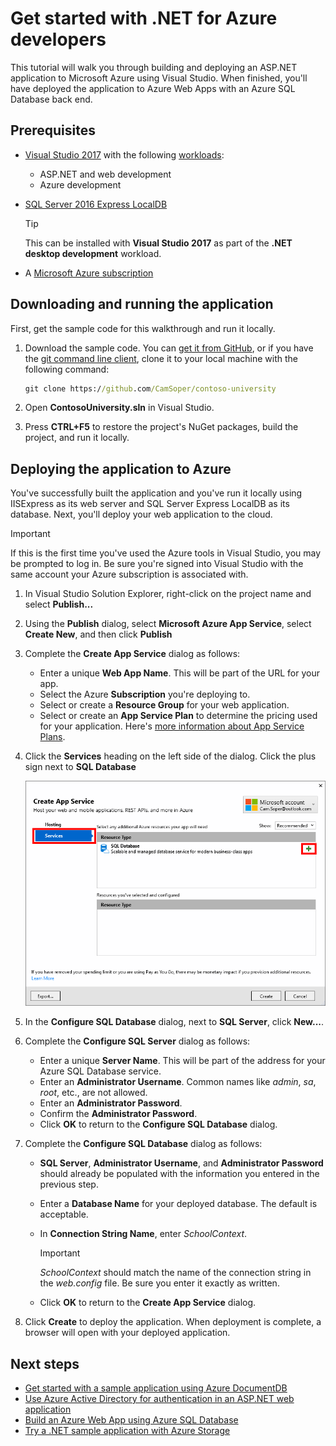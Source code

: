 

# Get started with .NET for Azure developers

This tutorial will walk you through building and deploying an ASP.NET application to Microsoft Azure using Visual Studio.  When finished, you'll have deployed the application to Azure Web Apps with an Azure SQL Database back end.

## Prerequisites

* [Visual Studio 2017](https://www.visualstudio.com/downloads/) with the following [workloads](/visualstudio/install/modify-visual-studio):
    * ASP.NET and web development
    * Azure development
* [SQL Server 2016 Express LocalDB](https://msdn.microsoft.com/en-us/library/hh510202.aspx)

    >[!TIP]
    >This can be installed with **Visual Studio 2017** as part of the **.NET desktop development** workload. 
* A [Microsoft Azure subscription](https://azure.microsoft.com/free/)


## Downloading and running the application

First, get the sample code for this walkthrough and run it locally.

1. Download the sample code.  You can [get it from GitHub](https://github.com/CamSoper/contoso-university), or if you have the [git command line client](https://git-scm.com/), clone it to your local machine with the following command:

    ```cmd
    git clone https://github.com/CamSoper/contoso-university
    ```

2. Open **ContosoUniversity.sln** in Visual Studio.

3. Press **CTRL+F5** to restore the project's NuGet packages, build the project, and run it locally.
<!--        
    The web application should run locally in your browser.  Click the  **Students** link at the top of the page, and note that the application has no data.  This sample includes an [Entity Framework Code First Migration](https://msdn.microsoft.com/library/jj591621.aspx).  You're going to use that to seed the database next.

4. In **Visual Studio**, from the **Tools** menu, click **NuGet Package Manager**, and then **Package Manager Console**.

5. In the console, run the Entity Framework Code First Migration by entering:

    ```powershell
    Update-Database
    ```

6. Refresh your browser (or press **CTRL+F5** again to re-launch the browser with your application).  Note that the database has been seeded with sample data.
-->
## Deploying the application to Azure

You've successfully built the application and you've run it locally using IISExpress as its web server and SQL Server Express LocalDB as its database.  Next, you'll deploy your web application to the cloud.

> [!IMPORTANT]
> If this is the first time you've used the Azure tools in Visual Studio, you may be prompted to log in.  Be sure you're signed into Visual Studio with the same account your Azure subscription is associated with.

1. In Visual Studio Solution Explorer, right-click on the project name and select **Publish...**

2. Using the **Publish** dialog, select **Microsoft Azure App Service**, select **Create New**, and then click **Publish**

3. Complete the **Create App Service** dialog as follows:

    * Enter a unique **Web App Name**.  This will be part of the URL for your app.
    * Select the Azure **Subscription** you're deploying to.
    * Select or create a **Resource Group** for your web application.
    * Select or create an **App Service Plan** to determine the pricing used for your application.  Here's [more information about App Service Plans](/azure/app-service/azure-web-sites-web-hosting-plans-in-depth-overview).

4. Click the **Services** heading on the left side of the dialog.  Click the plus sign next to **SQL Database**

    ![Adding the SQL Database](media/getting-started-framework/add-sql.png)

5. In the **Configure SQL Database** dialog, next to **SQL Server**, click **New...**.

6. Complete the **Configure SQL Server** dialog as follows:

    * Enter a unique **Server Name**.  This will be part of the address for your Azure SQL Database service.
    * Enter an **Administrator Username**.  Common names like *admin*, *sa*, *root*, etc., are not allowed.
    * Enter an **Administrator Password**.
    * Confirm the **Administrator Password**.
    * Click **OK** to return to the **Configure SQL Database** dialog.

7. Complete the **Configure SQL Database** dialog as follows:

    * **SQL Server**, **Administrator Username**, and **Administrator Password** should already be populated with the information you entered in the previous step.
    * Enter a **Database Name** for your deployed database.  The default is acceptable.
    * In **Connection String Name**, enter *SchoolContext*.

        > [!IMPORTANT]
        > *SchoolContext* should match the name of the connection string in the *web.config* file. Be sure you enter it exactly as written.
    * Click **OK** to return to the **Create App Service** dialog.    

4. Click **Create** to deploy the application.  When deployment is complete, a browser will open with your deployed application.

## Next steps

* [Get started with a sample application using Azure DocumentDB](get-started-docdb.md)
* [Use Azure Active Directory for authentication in an ASP.NET web application](/azure/active-directory/develop/active-directory-devquickstarts-webapp-dotnet)
* [Build an Azure Web App using Azure SQL Database](/azure/app-service-web/web-sites-dotnet-get-started)
* [Try a .NET sample application with Azure Storage](/azure/storage/storage-samples-dotnet)


